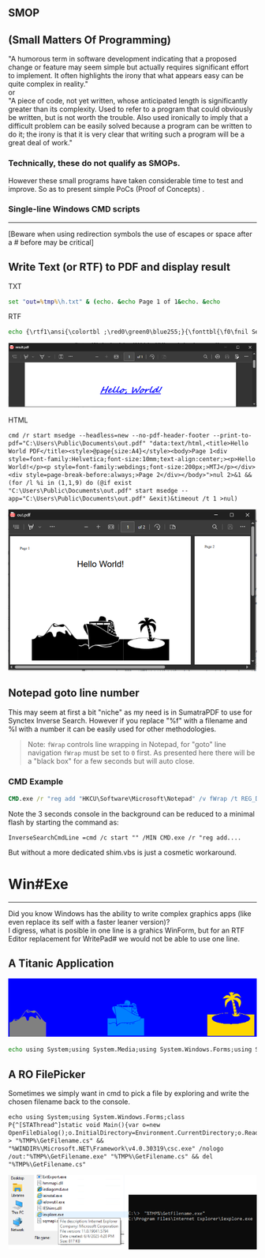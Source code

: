 ## SMOP
(Small Matters Of Programming)
---
"A humorous term in software development indicating that a proposed change or feature may seem simple but actually requires significant effort to implement. It often highlights the irony that what appears easy can be quite complex in reality."  
or  
"A piece of code, not yet written, whose anticipated length is significantly greater than its complexity. Used to refer to a program that could obviously be written, but is not worth the trouble. Also used ironically to imply that a difficult problem can be easily solved because a program can be written to do it; the irony is that it is very clear that writing such a program will be a great deal of work."  

### Technically, these do not qualify as SMOPs.  
However these small programs have taken considerable time to test and improve. So as to present simple PoCs (Proof of Concepts) .

### Single-line Windows CMD scripts
---
[Beware when using redirection symbols the use of escapes or space after a #  before may be critical]
## Write Text (or RTF) to PDF and display result
TXT  
```cmd
set "out=%tmp%\h.txt" & (echo. &echo Page 1 of 1&echo. &echo                       Hello, World!) > "%out%"&write /pt %out% "Microsoft Print to PDF" "Microsoft Print to PDF" %public%\documents\result.pdf&timeout 3 >nul&&del %out%&&start msedge --app=%public%\documents\result.pdf
```
RTF
```cmd
echo {\rtf1\ansi{\colortbl ;\red0\green0\blue255;}{\fonttbl{\f0\fnil Segoe Script;}{\f1\fnil Comic Sans MS;}}\qc\par\par\par\par\b\i\ul\cf1\f0\fs48 Hello, World!\b0\i0\ulnone\par} > %tmp%\h.rtf&write /pt %tmp%\h.rtf "Microsoft Print to PDF" "Microsoft Print to PDF" %public%\documents\result.pdf&timeout 3 >nul&del %tmp%\h.rtf&start msedge --app=%public%\documents\result.pdf
```
![Hello Image](images/RTF-hello.png)

HTML
```
cmd /r start msedge --headless=new --no-pdf-header-footer --print-to-pdf="C:\Users\Public\Documents\out.pdf" "data:text/html,<title>Hello World PDF</title><style>@page{size:A4}</style><body>Page 1<div style=font-family:Helvetica;font-size:10mm;text-align:center;><p>Hello World!</p><p style=font-family:webdings;font-size:200px;>MTJ</p></div><div style=page-break-before:always;>Page 2</div></body>">nul 2>&1 &&(for /l %i in (1,1,9) do (@if exist "C:\Users\Public\Documents\out.pdf" start msedge --app="C:\Users\Public\Documents\out.pdf" &exit)&timeout /t 1 >nul)
```
![Hello Image](images/HTM-hello.png)

Notepad goto line number
---
This may seem at first a bit "niche" as my need is in SumatraPDF to use for Synctex Inverse Search. However if you replace "%f" with a filename and %l with a number it can be easily used for other methodologies.  
>Note: `fWrap` controls line wrapping in Notepad, for "goto" line navigation `fWrap` must be set to `0` first. As presented here there will be a "black box" for a few seconds but will auto close.
### CMD Example
```cmd
CMD.exe /r "reg add "HKCU\Software\Microsoft\Notepad" /v fWrap /t REG_DWORD /d 0 /f >nul&echo Set s=CreateObject("WScript.Shell"):s.Run("%windir%\notepad.exe " ^& WScript.Arguments(0)):WScript.Sleep 999:s.SendKeys("%EG" ^& WScript.Arguments(1) ^& "{enter}+{end}")>%tmp%\n.vbs&cscript //nologo %tmp%\n.vbs "sync.tex" 15&&timeout 2 >nul&del %tmp%\n.vbs"
```
Note the 3 seconds console in the background can be reduced to a minimal flash by starting the command as:
```
InverseSearchCmdLine =cmd /c start "" /MIN CMD.exe /r "reg add....
```
But without a more dedicated shim.vbs is just a cosmetic workaround.


# Win#Exe
---
Did you know Windows has the ability to write complex graphics apps (like even replace its self with a faster leaner version)?  
I digress, what is posible in one line is a grahics WinForm, but for an RTF Editor replacement for WritePad# we would not be able to use one line.

## A Titanic Application
![Hello Image](images/Titanic.png)
```cmd
echo using System;using System.Media;using System.Windows.Forms;using System.Drawing;class X{static void Main(){int bounce = 0;var f=new Form(){Text="Titanic Encounter",Width=660,Height=400,BackColor=Color.Blue};var j=new Label(){Text="J",Font=new Font("Webdings",90),ForeColor=Color.Gold,AutoSize=true,Location=new Point(490,125)};var m=new Label(){Text="M",Font=new Font("Webdings",70),BackColor=Color.Blue,ForeColor=Color.Gray,AutoSize=true,Location=new Point(-10,160)};var t=new Label(){Text="T",Font=new Font("Webdings",70),ForeColor=Color.FromArgb(0,128,255),AutoSize=true,Location=new Point(500,150)};f.Controls.AddRange(new Control^[^]{j,t,m});var size=72;var x=500;var y=150;var timer=new Timer(){Interval=100};timer.Tick+=delegate{if(x^>110){x-=10;t.Location=new Point(x,y);}else if(size^>4){var player = new SoundPlayer(@"C:\Windows\Media\Windows Hardware Fail.wav");player.Play();size-=3;x-=2;y+=9;t.Font=new Font("Webdings",size);t.Location=new Point(x,y);bounce++;m.Location=new Point(-10,150+(int)(Math.Sin(bounce*0.5)*10));}else{timer.Stop();}};timer.Start();Application.Run(f);}} > x.cs && "%WINDIR%\Microsoft.NET\Framework\v4.0.30319\csc.exe" x.cs & x.exe
```
## A RO FilePicker
Sometimes we simply want in cmd to pick a file by exploring and write the chosen filename back to the console.
```
echo using System;using System.Windows.Forms;class P{^[STAThread^]static void Main(){var o=new OpenFileDialog();o.InitialDirectory=Environment.CurrentDirectory;o.ReadOnlyChecked=true;o.ShowReadOnly=true;if(o.ShowDialog()==DialogResult.OK)Console.WriteLine(o.FileName);}} > "%TMP%\GetFilename.cs" && "%WINDIR%\Microsoft.NET\Framework\v4.0.30319\csc.exe" /nologo /out:"%TMP%\GetFilename.exe" "%TMP%\GetFilename.cs" && del "%TMP%\GetFilename.cs"
```
![Hello Image](images/GetFilename.png)

